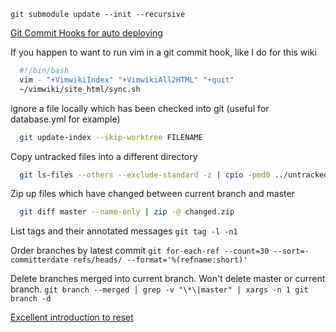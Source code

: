 `git submodule update --init --recursive`

[Git Commit Hooks for auto deploying](http://toroid.org/ams/git-website-howto)


If you happen to want to run vim in a git commit hook, like I do for this wiki

```bash
  #!/bin/bash
  vim - "+VimwikiIndex" "+VimwikiAll2HTML" "+quit"
  ~/vimwiki/site_html/sync.sh
```


ignore a file locally which has been checked into git (useful for database.yml
for example)

```bash
  git update-index --skip-worktree FILENAME
```


Copy untracked files into a different directory
```bash
  git ls-files --others --exclude-standard -z | cpio -pmd0 ../untracked-backup/
```

Zip up files which have changed between current branch and master
```bash
  git diff master --name-only | zip -@ changed.zip
```

List tags and their annotated messages
`git tag -l -n1`

Order branches by latest commit
`git for-each-ref --count=30 --sort=-committerdate refs/heads/ --format='%(refname:short)'`

Delete branches merged into current branch. Won't delete master or current
branch.
`git branch --merged | grep -v "\*\|master" | xargs -n 1 git branch -d`

[Excellent introduction to reset](http://git-scm.com/blog)
